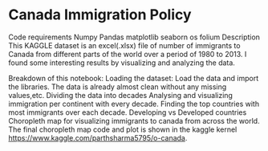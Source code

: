 # Canada Immigration Policy
Code requirements
Numpy
Pandas
matplotlib
seaborn
os
folium
Description
This KAGGLE dataset is an excel(.xlsx) file of number of immigrants to Canada from different parts of the world over a period of 1980 to 2013. I found some interesting results by visualizing and analyzing the data.

Breakdown of this notebook:
Loading the dataset: Load the data and import the libraries.
The data is already almost clean without any missing values,etc.
Dividing the data into decades
Analysing and visualizing immigration per continent with every decade.
Finding the top countries with most immigrants over each decade.
Developing vs Developed countries
Choropleth map for visualizing immigrants to canada from across the world.
The final choropleth map code and plot is shown in the kaggle kernel https://www.kaggle.com/parthsharma5795/o-canada.
